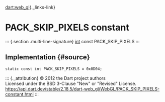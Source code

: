 [dart:web\_gl](../../dart-web_gl/dart-web_gl-library){._links-link}

PACK\_SKIP\_PIXELS constant
===========================

::: {.section .multi-line-signature}
[int](../../dart-core/int-class) const PACK\_SKIP\_PIXELS
:::

Implementation {#source}
--------------

``` {.language-dart data-language="dart"}
static const int PACK_SKIP_PIXELS = 0x0D04;
```

::: {._attribution}
© 2012 the Dart project authors\
Licensed under the BSD 3-Clause \"New\" or \"Revised\" License.\
<https://api.dart.dev/stable/2.18.5/dart-web_gl/WebGL/PACK_SKIP_PIXELS-constant.html>
:::
